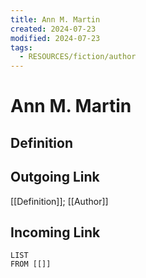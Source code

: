 ```yaml
---
title: Ann M. Martin
created: 2024-07-23
modified: 2024-07-23
tags:
  - RESOURCES/fiction/author
---
```

# Ann M. Martin
## Definition

## Outgoing Link
[[Definition]]; [[Author]]
## Incoming Link
```dataview
LIST
FROM [[]]
``` 
